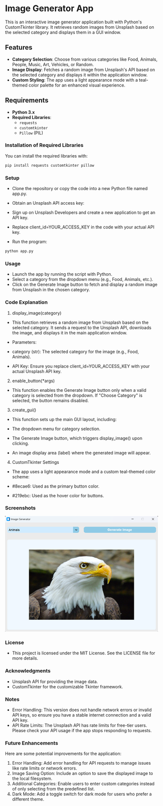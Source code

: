 # Image Generator App

This is an interactive image generator application built with Python's CustomTkinter library. It retrieves random images from Unsplash based on the selected category and displays them in a GUI window.

## Features

- **Category Selection**: Choose from various categories like Food, Animals, People, Music, Art, Vehicles, or Random.
- **Image Display**: Fetches a random image from Unsplash's API based on the selected category and displays it within the application window.
- **Custom Styling**: The app uses a light appearance mode with a teal-themed color palette for an enhanced visual experience.

## Requirements

- **Python 3.x**
- **Required Libraries**:
  - `requests`
  - `customtkinter`
  - `Pillow` (PIL)

### Installation of Required Libraries

You can install the required libraries with:

```bash
pip install requests customtkinter pillow
```
### Setup
- Clone the repository or copy the code into a new Python file named app.py.

- Obtain an Unsplash API access key:

- Sign up on Unsplash Developers and create a new application to get an API key.
- Replace client_id=YOUR_ACCESS_KEY in the code with your actual API key.
- Run the program:
```bash
python app.py
```
### Usage
- Launch the app by running the script with Python.
- Select a category from the dropdown menu (e.g., Food, Animals, etc.).
- Click on the Generate Image button to fetch and display a random image from Unsplash in the chosen category.
### Code Explanation
1. display_image(category)
- This function retrieves a random image from Unsplash based on the selected category. It sends a request to the Unsplash API, downloads the image, and displays it in the main application window.

- Parameters:
- category (str): The selected category for the image (e.g., Food, Animals).
- API Key: Ensure you replace client_id=YOUR_ACCESS_KEY with your actual Unsplash API key.
2. enable_button(*args)
- This function enables the Generate Image button only when a valid category is selected from the dropdown. If "Choose Category" is selected, the button remains disabled.

3. create_gui()
- This function sets up the main GUI layout, including:

- The dropdown menu for category selection.
- The Generate Image button, which triggers display_image() upon clicking.
- An image display area (label) where the generated image will appear.
4. CustomTkinter Settings
- The app uses a light appearance mode and a custom teal-themed color scheme:

- #8ecae6: Used as the primary button color.
- #219ebc: Used as the hover color for buttons.
### Screenshots
![Image Generator Screenshot](https://github.com/Yesh2344/Image_Generator/blob/main/picture.png)

### License
- This project is licensed under the MIT License. See the LICENSE file for more details.

### Acknowledgments
- Unsplash API for providing the image data.
- CustomTkinter for the customizable Tkinter framework.
### Notes
- Error Handling: This version does not handle network errors or invalid API keys, so ensure you have a stable internet connection and a valid API key.
- API Rate Limits: The Unsplash API has rate limits for free-tier users. Please check your API usage if the app stops responding to requests.
### Future Enhancements
Here are some potential improvements for the application:

1. Error Handling: Add error handling for API requests to manage issues like rate limits or network errors.
2. Image Saving Option: Include an option to save the displayed image to the local filesystem.
3. Additional Categories: Enable users to enter custom categories instead of only selecting from the predefined list.
4. Dark Mode: Add a toggle switch for dark mode for users who prefer a different theme.
